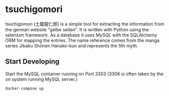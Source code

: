 # tsuchigomori

tsuchigomori (土籠龍仁郎) is a simple tool for extracting the information from the german website "gelbe seiten". It is written with Python using the selenium framework. As a database it uses MySQL with the SQLAlchemy ORM for mapping the entries.
The name reference comes from the manga series Jibaku Shōnen Hanako-kun and represents the 5th myth.

## Start Developing

Start the MySQL container running on Port 3303 (3306 is often taken by the on system running MySQL server.)
```bash
docker-compose up
```
